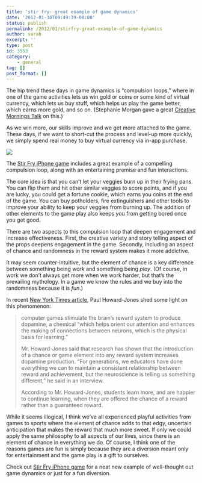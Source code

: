 ```yaml
---
title: 'stir fry: great example of game dynamics'
date: '2012-01-30T09:49:39-08:00'
status: publish
permalink: /2012/01/stirfry-great-example-of-game-dynamics
author: sarah
excerpt: ''
type: post
id: 3553
category:
    - general
tag: []
post_format: []
---
```

The hip trend these days in game dynamics is “compulsion loops,” where in one of the game activities lets us win gold or coins or some kind of virtual currency, which lets us buy stuff, which helps us play the game better, which earns more gold, and so on. (Stephanie Morgan gave a great [Creative Mornings Talk](http://vimeo.com/35394885) on this.)

As we win more, our skills improve and we get more attached to the game. These days, if we want to short-cut the process and level-up more quickly, we simply spend real money to buy virtual currency via in-app purchase.

[![](https://img.skitch.com/20120130-gt3xssq57hcwmxs793kujud5xm.png)](http://itunes.apple.com/us/app/stir-fry/id493886740?mt=8)

The [Stir Fry iPhone game](http://itunes.apple.com/us/app/stir-fry/id493886740?mt=8) includes a great example of a compelling compulsion loop, along with an entertaining premise and fun interactions.

The core idea is that you can’t let your veggies burn up in their frying pans. You can flip them and hit other similar veggies to score points, and if you are lucky, you could get a fortune cookie, which earns you coins at the end of the game. You can buy potholders, fire extinguishers and other tools to improve your ability to keep your veggies from burning up. The addition of other elements to the game play also keeps you from getting bored once you get good.

There are two aspects to this compulsion loop that deepen engagement and increase effectiveness. First, the creative variety and story telling aspect of the props deepens engagement in the game. Secondly, including an aspect of chance and randomness in the reward system makes it more addictive.

It may seem counter-intuitive, but the element of chance is a key difference between something being *work* and something being *play*. (Of course, in work we don’t always get more when we work harder, but that’s the prevailing mythology. In a game we know the rules and we buy into the randomness because it is *fun*.)

In recent [New York Times article](http://www.nytimes.com/2012/01/30/world/europe/harnessing-gaming-for-the-classroom.html?_r=3&ref=internationaleducation), Paul Howard-Jones shed some light on this phenomenon:

> computer games stimulate the brain’s reward system to produce dopamine, a chemical “which helps orient our attention and enhances the making of connections between neurons, which is the physical basis for learning.”
> 
> Mr. Howard-Jones said that research has shown that the introduction of a chance or game element into any reward system increases dopamine production. “For generations, we educators have done everything we can to maintain a consistent relationship between reward and achievement, but the neuroscience is telling us something different,” he said in an interview.
> 
> According to Mr. Howard-Jones, students learn more, and are happier to continue learning, when they are offered the chance of a reward rather than a guaranteed reward.

While it seems illogical, I think we’ve all experienced playful activities from games to sports where the element of chance adds to that edgy, uncertain anticipation that makes the reward that much more sweet. If only we could apply the same philosophy to all aspects of our lives, since there is an element of chance in everything we do. Of course, I think one of the reasons games are fun is simply because they are a diversion meant only for entertainment and the game play is a gift to ourselves.

Check out [Stir Fry iPhone game](http://itunes.apple.com/us/app/stir-fry/id493886740?mt=8) for a neat new example of well-thought out game dynamics or just for a fun diversion.